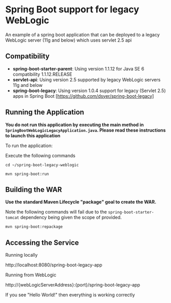 # Spring Boot support for legacy WebLogic
An example of a spring boot application that can be deployed to a legacy WebLogic server (11g and below) which uses servlet 2.5 api

## Compatibility

- __spring-boot-starter-parent__: Using version 1.1.12 for Java SE 6 compatibility 1.1.12.RELEASE
- __servlet-api__: Using version 2.5 supported by legacy WebLogic servers 11g and below
- __spring-boot-legacy__: Using version 1.0.4 support for legacy (Servlet 2.5) apps in Spring Boot [https://github.com/dsyer/spring-boot-legacy]
   
## Running the Application

__You do not run this application by executing the main method in `SpringBootWebLogicLegacyApplication.java`. Please read these instructions to launch this application__

To run the application:

Execute the following commands
 
`cd ~/spring-boot-legacy-weblogic`

`mvn spring-boot:run`

## Building the WAR

__Use the standard Maven Lifecycle "package" goal to create the WAR.__

Note the following commands will fail due to the `spring-boot-starter-tomcat` dependency being given the scope of provided.

`mvn spring-boot:repackage`

## Accessing the Service

Running locally

http://localhost:8080/spring-boot-legacy-app

Running from WebLogic

http://{webLogicServerAddress}:{port}/spring-boot-legacy-app

If you see "Hello World!" then everything is working correctly
